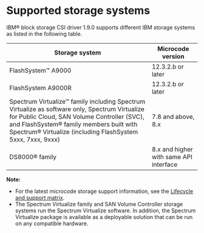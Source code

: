 # Supported storage systems

IBM® block storage CSI driver 1.9.0 supports different IBM storage systems as listed in the following table.

|Storage system|Microcode version|
|--------------|-----------------|
|FlashSystem™ A9000|12.3.2.b or later|
|FlashSystem A9000R|12.3.2.b or later|
|Spectrum Virtualize™ family including Spectrum Virtualize as software only, Spectrum Virtualize for Public Cloud, SAN Volume Controller (SVC), and FlashSystem® family members built with Spectrum® Virtualize (including FlashSystem 5xxx, 7xxx, 9xxx)|7.8 and above, 8.x|
|DS8000® family|8.x and higher with same API interface|

**Note:**

- For the latest microcode storage support information, see the [Lifecycle and support matrix](https://www.ibm.com/docs/en/stg-block-csi-driver?topic=SSRQ8T/landing/csi_lifecycle_support_matrix.html).
- The Spectrum Virtualize family and SAN Volume Controller storage systems run the Spectrum Virtualize software. In addition, the Spectrum Virtualize package is available as a deployable solution that can be run on any compatible hardware.



